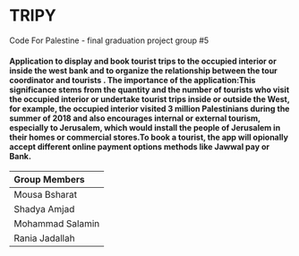 # TRIPY

Code For Palestine - final graduation project group #5



#### Application to display and book tourist trips to the occupied interior or inside the west bank and to organize the relationship between the tour coordinator and tourists . The importance of the application:This significance stems from the quantity and the number of tourists who visit the occupied interior or undertake tourist trips inside or outside the West, for example, the occupied interior visited 3 million Palestinians during the summer of 2018 and also encourages internal or external tourism, especially to Jerusalem, which would install the people of Jerusalem in their homes or commercial stores.To book a tourist, the app will opionally  accept different online payment options  methods like Jawwal pay or Bank. 


| Group Members     
| :------------- |
|  Mousa Bsharat | 
|  Shadya Amjad | 
|  Mohammad Salamin | 
|  Rania Jadallah | 
